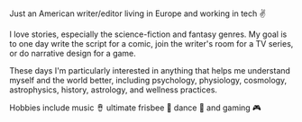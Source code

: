 Just an American writer/editor living in Europe and working in tech :v:

I love stories, especially the science-fiction and fantasy genres. My goal is to one day write the script for a comic, join the writer's room for a TV series, or do narrative design for a game.

These days I'm particularly interested in anything that helps me understand myself and the world better, including psychology, physiology, cosmology, astrophysics, history, astrology, and wellness practices.

Hobbies include music 🪘 ultimate frisbee 🥏 dance 🕺 and gaming 🎮
